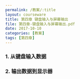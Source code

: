 ```yaml
---
permalink: /教案/:title
layout: courseware
title: 第四章 键盘输入与屏幕输出
file: 第四章-键盘输入与屏幕输出.pdf
date: 2017-10-10
categories: [教案]
tags: [第四章]
---
```

### 1. 从键盘输入数据
### 2. 输出数据到显示器
